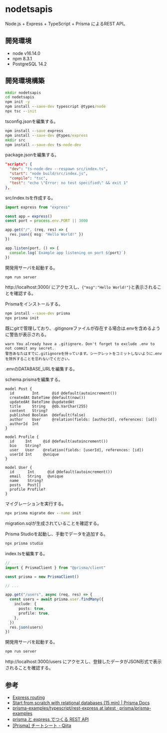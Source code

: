 # nodetsapis

Node.js + Express + TypeScript + Prisma によるREST API。

## 開発環境

- node v16.14.0
- npm 8.3.1
- PostgreSQL 14.2

## 開発環境構築

```cmd
mkdir nodetsapis
cd nodetsapis
npm init -y
npm install --save-dev typescript @types/node
npx tsc --init
```

tsconfig.jsonを編集する。

```cmd
npm install --save express
npm install --save-dev @types/express
mkdir src
npm install --save-dev ts-node-dev
```

package.jsonを編集する。

```json
"scripts": {
  "dev": "ts-node-dev --respawn src/index.ts",
  "start": "node build/src/index.js",
  "compile": "tsc",
  "test": "echo \"Error: no test specified\" && exit 1"
},
```

src/index.tsを作成する。

```ts
import express from "express"

const app = express()
const port = process.env.PORT || 3000

app.get("/", (req, res) => {
  res.json({ msg: "Hello World!" })
})

app.listen(port, () => {
  console.log(`Example app listening on port ${port}`)
})
```

開発用サーバを起動する。

```cmd
npm run server
```

http://localhost:3000/ にアクセスし、```{"msg":"Hello World!"}```と表示されることを確認する。

Prismaをインストールする。

```cmd
npm install --save-dev prisma
npx prisma init
```

既にgitで管理しており、.gitignoreファイルが存在する場合は.envを含めるように警告が表示される。

```
warn You already have a .gitignore. Don't forget to exclude .env to not commit any secret.
警告あなたはすでに.gitignoreを持っています。シークレットをコミットしないように.envを除外することを忘れないでください。
```

.envのDATABASE_URLを編集する。

schema.prismaを編集する。

```prisma
model Post {
  id        Int      @id @default(autoincrement())
  createdAt DateTime @default(now())
  updatedAt DateTime @updatedAt
  title     String   @db.VarChar(255)
  content   String?
  published Boolean  @default(false)
  author    User     @relation(fields: [authorId], references: [id])
  authorId  Int
}

model Profile {
  id     Int     @id @default(autoincrement())
  bio    String?
  user   User    @relation(fields: [userId], references: [id])
  userId Int     @unique
}

model User {
  id      Int      @id @default(autoincrement())
  email   String   @unique
  name    String?
  posts   Post[]
  profile Profile?
}
```

マイグレーションを実行する。

```cmd
npx prisma migrate dev --name init
```

migration.sqlが生成されていることを確認する。

Prisma Studioを起動し、手動でデータを追加する。

```cmd
npx prisma studio
```

index.tsを編集する。

```ts
// ...
import { PrismaClient } from "@prisma/client"

const prisma = new PrismaClient()

// ...

app.get("/users", async (req, res) => {
  const users = await prisma.user.findMany({
    include: {
      posts: true,
      profile: true,
    },
  })
  res.json(users)
})

```

開発用サーバを起動する。

```cmd
npm run server
```

http://localhost:3000/users にアクセスし、登録したデータがJSON形式で表示されることを確認する。

## 参考

- [Express routing](http://expressjs.com/en/guide/routing.html)
- [Start from scratch with relational databases (15 min) | Prisma Docs](https://www.prisma.io/docs/getting-started/setup-prisma/start-from-scratch/relational-databases-typescript-postgres)
- [prisma-examples/typescript/rest-express at latest · prisma/prisma-examples](https://github.com/prisma/prisma-examples/tree/latest/typescript/rest-express)
- [prisma と express でつくる REST API](https://zenn.dev/yamo/articles/prisma-express-rest-api#usercontroller)
- [[Prisma] チートシート - Qiita](https://qiita.com/koffee0522/items/92be1826f1a150bfe62e)
